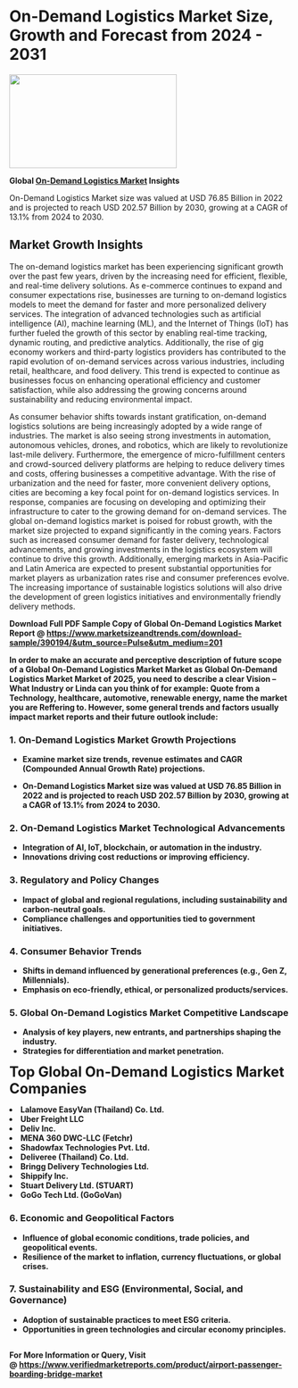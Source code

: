 <H1>On-Demand Logistics Market Size, Growth and Forecast from 2024 - 2031</H1><img class="aligncenter size-medium wp-image-584254" src="https://thirdeyenews.in/wp-content/uploads/2024/09/Global-Market-Research-300x168.jpeg" alt="" width="300" height="168" /><p><strong>Global&nbsp;<a href="https://www.marketsizeandtrends.com/download-sample/390194/&amp;utm_source=Pulse&amp;utm_medium=201">On-Demand Logistics Market</a> Insights</strong></p><p>On-Demand Logistics Market size was valued at USD 76.85 Billion in 2022 and is projected to reach USD 202.57 Billion by 2030, growing at a CAGR of 13.1% from 2024 to 2030.</p><p><h2>Market Growth Insights</h2> <p>The on-demand logistics market has been experiencing significant growth over the past few years, driven by the increasing need for efficient, flexible, and real-time delivery solutions. As e-commerce continues to expand and consumer expectations rise, businesses are turning to on-demand logistics models to meet the demand for faster and more personalized delivery services. The integration of advanced technologies such as artificial intelligence (AI), machine learning (ML), and the Internet of Things (IoT) has further fueled the growth of this sector by enabling real-time tracking, dynamic routing, and predictive analytics. Additionally, the rise of gig economy workers and third-party logistics providers has contributed to the rapid evolution of on-demand services across various industries, including retail, healthcare, and food delivery. This trend is expected to continue as businesses focus on enhancing operational efficiency and customer satisfaction, while also addressing the growing concerns around sustainability and reducing environmental impact.</p> <p><strong></strong></p> <p>As consumer behavior shifts towards instant gratification, on-demand logistics solutions are being increasingly adopted by a wide range of industries. The market is also seeing strong investments in automation, autonomous vehicles, drones, and robotics, which are likely to revolutionize last-mile delivery. Furthermore, the emergence of micro-fulfillment centers and crowd-sourced delivery platforms are helping to reduce delivery times and costs, offering businesses a competitive advantage. With the rise of urbanization and the need for faster, more convenient delivery options, cities are becoming a key focal point for on-demand logistics services. In response, companies are focusing on developing and optimizing their infrastructure to cater to the growing demand for on-demand services. The global on-demand logistics market is poised for robust growth, with the market size projected to expand significantly in the coming years. Factors such as increased consumer demand for faster delivery, technological advancements, and growing investments in the logistics ecosystem will continue to drive this growth. Additionally, emerging markets in Asia-Pacific and Latin America are expected to present substantial opportunities for market players as urbanization rates rise and consumer preferences evolve. The increasing importance of sustainable logistics solutions will also drive the development of green logistics initiatives and environmentally friendly delivery methods.</p> <p><strong></p><p><span class=""><strong>Download Full PDF Sample Copy of Global On-Demand Logistics Market Report</strong> @ <a href="https://www.marketsizeandtrends.com/download-sample/390194/&amp;utm_source=Pulse&amp;utm_medium=201" target="_blank">https://www.marketsizeandtrends.com/download-sample/390194/&amp;utm_source=Pulse&amp;utm_medium=201</a></span></p><p>In order to make an accurate and perceptive description of future scope of a Global&nbsp;On-Demand Logistics Market Market as Global&nbsp;On-Demand Logistics Market Market of 2025, you need to describe a clear Vision &ndash; What Industry or Linda can you think of for example: Quote from a Technology, healthcare, automotive, renewable energy, name the market you are Reffering to. However, some general trends and factors usually impact market reports and their future outlook include:</p><h3>1.&nbsp;<strong>On-Demand Logistics Market Growth Projections</strong></h3><ul><li>Examine market size trends, revenue estimates and CAGR (Compounded Annual Growth Rate) projections.</li><li><p>On-Demand Logistics Market size was valued at USD 76.85 Billion in 2022 and is projected to reach USD 202.57 Billion by 2030, growing at a CAGR of 13.1% from 2024 to 2030.</p></li></ul><h3>2.&nbsp;<strong>On-Demand Logistics Market Technological Advancements</strong></h3><ul><li>Integration of AI, IoT, blockchain, or automation in the industry.</li><li>Innovations driving cost reductions or improving efficiency.</li></ul><h3>3.&nbsp;<strong>Regulatory and Policy Changes</strong></h3><ul><li>Impact of global and regional regulations, including sustainability and carbon-neutral goals.</li><li>Compliance challenges and opportunities tied to government initiatives.</li></ul><h3>4.&nbsp;<strong>Consumer Behavior Trends</strong></h3><ul><li>Shifts in demand influenced by generational preferences (e.g., Gen Z, Millennials).</li><li>Emphasis on eco-friendly, ethical, or personalized products/services.</li></ul><h3>5.&nbsp;<strong>Global On-Demand Logistics Market Competitive Landscape</strong></h3><ul><li>Analysis of key players, new entrants, and partnerships shaping the industry.</li><li>Strategies for differentiation and market penetration.</li></ul><p data-pm-slice="1 1 []"><span style="color: inherit; font-family: inherit; font-size: 25px;">Top Global On-Demand Logistics Market Companies</span></p><div class="" data-test-id=""><p><li>Lalamove EasyVan (Thailand) Co. Ltd.</li><li> Uber Freight LLC</li><li> Deliv Inc.</li><li> MENA 360 DWC-LLC (Fetchr)</li><li> Shadowfax Technologies Pvt. Ltd.</li><li> Deliveree (Thailand) Co. Ltd.</li><li> Bringg Delivery Technologies Ltd.</li><li> Shippify Inc.</li><li> Stuart Delivery Ltd. (STUART)</li><li> GoGo Tech Ltd. (GoGoVan)</li></p></div><h3>6.&nbsp;<strong>Economic and Geopolitical Factors</strong></h3><ul><li>Influence of global economic conditions, trade policies, and geopolitical events.</li><li>Resilience of the market to inflation, currency fluctuations, or global crises.</li></ul><h3>7.&nbsp;<strong>Sustainability and ESG (Environmental, Social, and Governance)</strong></h3><ul><li>Adoption of sustainable practices to meet ESG criteria.</li><li>Opportunities in green technologies and circular economy principles.</li></ul><h2><strong style="font-size: 14px;">For More Information or Query, Visit @&nbsp;</strong><a style="background-color: #ffffff; font-size: 14px;" href="https://www.marketsizeandtrends.com/report/on-demand-logistics-market/" target="_blank">https://www.verifiedmarketreports.com/product/airport-passenger-boarding-bridge-market</a></h2>
